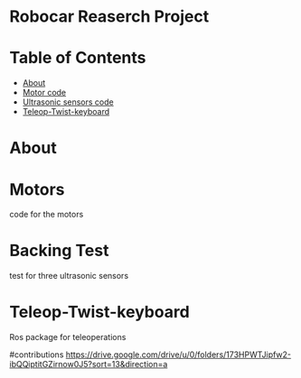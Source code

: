 # Robocar Reaserch Project
# Table of Contents
  - [About](#About)
  - [Motor code](#Motors) 
  - [Ultrasonic sensors code](#Backing-Test)
  - [Teleop-Twist-keyboard](#Teleop-Twist-keyboard)
# About 

# Motors
code for the motors

# Backing Test
test for three ultrasonic sensors

# Teleop-Twist-keyboard
Ros package for teleoperations

#contributions
https://drive.google.com/drive/u/0/folders/173HPWTJipfw2-ibQQiptitGZirnow0J5?sort=13&direction=a 

